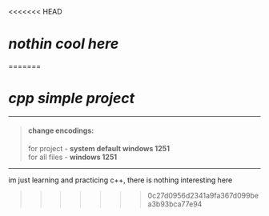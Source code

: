 <<<<<<< HEAD
# *nothin cool here*
=======
# *cpp simple project*

---

> #### change encodings:  
> for project - **system default windows 1251**  
> for all files - **windows 1251**

---

im just learning and practicing c++, there is nothing interesting here
>>>>>>> 0c27d0956d2341a9fa367d099bea3b93bca77e94
